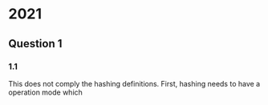 # 2021
## Question 1
### 1.1 
This does not comply the hashing definitions. 
First, hashing needs to have a operation mode which 